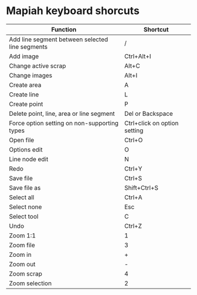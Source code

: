 # Mapiah keyboard shorcuts

| Function                                        | Shortcut                     |
| ----------------------------------------------- | ---------------------------- |
| Add line segment between selected line segments | /                            |
| Add image                                       | Ctrl+Alt+I                   |
| Change active scrap                             | Alt+C                        |
| Change images                                   | Alt+I                        |
| Create area                                     | A                            |
| Create line                                     | L                            |
| Create point                                    | P                            |
| Delete point, line, area or line segment        | Del or Backspace             |
| Force option setting on non-supporting types    | Ctrl+click on option setting |
| Open file                                       | Ctrl+O                       |
| Options edit                                    | O                            |
| Line node edit                                  | N                            |
| Redo                                            | Ctrl+Y                       |
| Save file                                       | Ctrl+S                       |
| Save file as                                    | Shift+Ctrl+S                 |
| Select all                                      | Ctrl+A                       |
| Select none                                     | Esc                          |
| Select tool                                     | C                            |
| Undo                                            | Ctrl+Z                       |
| Zoom 1:1                                        | 1                            |
| Zoom file                                       | 3                            |
| Zoom in                                         | +                            |
| Zoom out                                        | -                            |
| Zoom scrap                                      | 4                            |
| Zoom selection                                  | 2                            |
